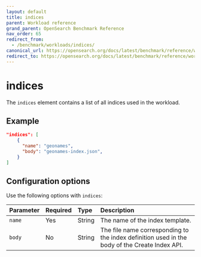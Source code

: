 ```yaml
---
layout: default
title: indices
parent: Workload reference
grand_parent: OpenSearch Benchmark Reference
nav_order: 65
redirect_from:
  - /benchmark/workloads/indices/
canonical_url: https://opensearch.org/docs/latest/benchmark/reference/workloads/indices/
redirect_to: https://opensearch.org/docs/latest/benchmark/reference/workloads/indices/
---
```


<!-- vale off -->
# indices
<!-- vale on -->

The `indices` element contains a list of all indices used in the workload. 

## Example

```json
"indices": [
    {
      "name": "geonames",
      "body": "geonames-index.json",
    }
]
```

## Configuration options

Use the following options with `indices`:

Parameter | Required | Type | Description
:--- | :--- | :--- | :---
`name` | Yes | String | The name of the index template. 
`body` | No | String | The file name corresponding to the index definition used in the body of the Create Index API. 
